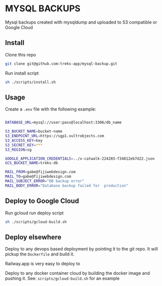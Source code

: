 # MYSQL BACKUPS 

Mysql backups created with mysqldump and uploaded to S3 compatible or Google Cloud

## Install

Clone this repo

```sh
git clone git@github.com:treks-app/mysql-backup.git
```

Run install script

```sh
sh ./scripts/install.sh
```

## Usage

Create a `.env` file with the following example:

```sh

DATABASE_URL=mysql://user:pass@localhost:3306/db_name

S3_BUCKET_NAME=bucket-name
S3_ENDPOINT_URL=https://sgp1.vultrobjects.com
S3_ACCESS_KEY=key
S3_SECRET_KEY=***
S3_REGION=sg

GOOGLE_APPLICATION_CREDENTIALS=../x-catwalk-224203-f34812eb7d22.json
GCS_BUCKET_NAME=treks-db

MAIL_FROM=gabe@fijiwebdesign.com
MAIL_TO=gabe@fijiwebdesign.com
MAIL_SUBJECT_ERROR="DB backup error"
MAIL_BODY_ERROR="Database backup failed for  production"
```

## Deploy to Google Cloud

Run gcloud run deploy script

```sh
sh ./scripts/gcloud-build.sh
```

## Deploy elsewhere

Deploy to any devops based deployment by pointing it to the git repo. 
It will pickup the `Dockerfile` and build it.

Railway.app is very easy to deploy to

Deploy to any docker container cloud by building the docker image and pushing it. 
See: `scripts/gcloud-build.sh` for an example